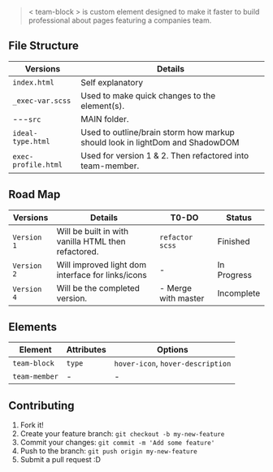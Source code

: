> < team-block > is custom element designed to make it faster to build professional about pages featuring a companies team.


## File Structure

Versions               | Details                                                   |                         
---                    | ---                                                       |    
 `index.html`          | Self explanatory                                          |                        
 `_exec-var.scss`      | Used to make quick changes to the element(s).             |                
---`src`               | MAIN folder.                                              |                          
`ideal-type.html`      | Used to outline/brain storm how markup should look in lightDom and ShadowDOM |  
`exec-profile.html`    | Used for version 1 & 2. Then refactored into team-member. |   




## Road Map

Versions        | Details                                                   | T0-DO                         | Status
---             | ---                                                       | ---                           | ---
`Version 1`     | Will be built in with vanilla HTML then refactored.       | `refactor scss`               | Finished
`Version 2`     | Will improved light dom interface for links/icons         | -                             | In Progress
`Version 4`     | Will be the completed version.                            | - Merge with master           | Incomplete

## Elements

Element         | Attributes                                              | Options                             
---             | ---                                                     | ---                                 
`team-block`    | `type`                                                  | `hover-icon`, `hover-description`   
`team-member`   | -                                                       | -                                
                               




## Contributing
1. Fork it!
2. Create your feature branch: `git checkout -b my-new-feature`
3. Commit your changes: `git commit -m 'Add some feature'`
4. Push to the branch: `git push origin my-new-feature`
5. Submit a pull request :D

